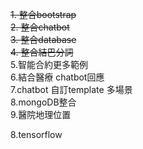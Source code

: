 ~~1. 整合bootstrap~~  <br>
~~2. 整合chatbot~~    <br> 
~~3. 整合database~~   <br>
~~4. 整合結巴分詞~~   <br>
5.智能合約更多範例    <br>
6.結合醫療 chatbot回應 <br>
7.chatbot 自訂template 多場景 <br>
8.mongoDB整合  <br>
9.醫院地理位置 <br>







8.tensorflow